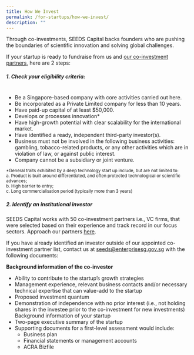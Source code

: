 ```yaml
---
title: How We Invest
permalink: /for-startups/how-we-invest/
description: ""
---
```

Through co-investments, SEEDS Capital backs founders who are pushing the boundaries of scientific innovation and solving global challenges. 

If your startup is ready to fundraise from us and [our co-investment partners](/for-startups/co-investment-partners), here are 2 steps:

##### **1. Check your eligibility criteria:** <br/><br/>

* Be a Singapore-based company with core activities carried out here.
* Be incorporated as a Private Limited company for less than 10 years.
* Have paid-up capital of at least $50,000.
* Develops or processes innovation*
* Have high-growth potential with clear scalability for the international market.
* Have identified a ready, independent third-party investor(s).
* Business must not be involved in the following business activities: gambling, tobacco-related products, or any other activities which are in violation of law, or against public interest.
* Company cannot be a subsidiary or joint venture.

<small>*General traits exhibited by a deep technology start up include, but are not limited to:</small>
<br>
<small>a. Product is built around differentiated, and often protected technological or scientific advances;</small>
<br>
<small>b. High barrier to entry;</small>
<br>
<small>c. Long commercialisation period (typically more than 3 years)</small>



##### **2. Identify an institutional investor** 
SEEDS Capital works with 50 co-investment partners i.e., VC firms, that were selected based on their experience and track record in our focus sectors. Approach our partners [here](/for-startups/co-investment-partners).

If you have already identified an investor outside of our appointed co-investment partner list, contact us at seeds@enterprisesg.gov.sg with the following documents:

**Background information of the co-investor**
* Ability to contribute to the startup’s growth strategies
* Management experience, relevant business contacts and/or necessary technical expertise that can value-add to the startup
* Proposed investment quantum
* Demonstration of independence with no prior interest (i.e., not holding shares in the investee prior to the co-investment for new investments)
Background information of your startup
* Two-page executive summary of the startup
* Supporting documents for a first-level assessment would include:
	* Business plan 
	* Financial statements or management accounts 
	* ACRA Bizfile